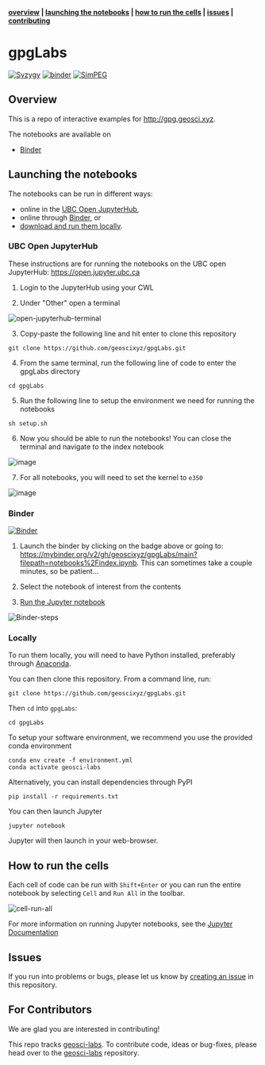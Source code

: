 **[overview](#overview) | [launching the notebooks](#launching-the-notebooks) | [how to run the cells](#how-to-run-the-cells) | [issues](#issues) | [contributing](#for-contributors)**

# gpgLabs

[![Syzygy](https://img.shields.io/badge/launch-syzygy-important)](https://ubc.syzygy.ca/jupyter/hub/user-redirect/git-pull?repo=https%3A%2F%2Fgithub.com%2Fgeoscixyz%2FgpgLabs&urlpath=tree%2FgpgLabs%2Fnotebooks%2Findex.ipynb)
[![binder](http://mybinder.org/badge.svg)](https://mybinder.org/v2/gh/geoscixyz/gpgLabs/main?filepath=notebooks%2Findex.ipynb)
[![SimPEG](https://img.shields.io/badge/powered%20by-SimPEG-blue.svg)](http://simpeg.xyz)

## Overview

This is a repo of interactive examples for http://gpg.geosci.xyz.

The notebooks are available on
- [Binder](https://mybinder.org/v2/gh/geoscixyz/gpgLabs/main?filepath=notebooks%2Findex.ipynb)

<!-- <img src="https://em.geosci.xyz/_images/DC_LayeredEarth_notebook.png" width=60% align="center">
 -->

## Launching the notebooks

The notebooks can be run in different ways:
- online in the [UBC Open JupyterHub](#UBC-Open-JupyterHub),
- online through [Binder](#Binder), or
- [download and run them locally](#Locally).

### UBC Open JupyterHub 

These instructions are for running the notebooks on the UBC open JupyterHub: https://open.jupyter.ubc.ca

1. Login to the JupyterHub using your CWL

2. Under "Other" open a terminal 

![open-jupyterhub-terminal](https://user-images.githubusercontent.com/6361812/186590219-7c8a5cab-adbb-42cb-b848-2f0ede3f5698.png)

3. Copy-paste the following line and hit enter to clone this repository
```
git clone https://github.com/geoscixyz/gpgLabs.git
```

4. From the same terminal, run the following line of code to enter the gpgLabs directory 
```
cd gpgLabs
```

5. Run the following line to setup the environment we need for running the notebooks 
```
sh setup.sh
```

6. Now you should be able to run the notebooks! You can close the terminal and navigate to the index notebook 

![image](https://user-images.githubusercontent.com/6361812/186591509-18bc8302-a230-48c3-9827-38efa08865a3.png)

7. For all notebooks, you will need to set the kernel to `e350`

![image](https://user-images.githubusercontent.com/6361812/186592503-6d4f7f3d-5c79-45f6-8954-af4a74f67a31.png)



### Binder

[![Binder](https://mybinder.org/badge.svg)](https://mybinder.org/v2/gh/geoscixyz/gpgLabs/main?filepath=notebooks%2Findex.ipyn)

1. Launch the binder by clicking on the badge above or going to: https://mybinder.org/v2/gh/geoscixyz/gpgLabs/main?filepath=notebooks%2Findex.ipynb.
   This can sometimes take a couple minutes, so be patient...

2. Select the notebook of interest from the contents

3. [Run the Jupyter notebook](#Running-the-notebooks)

![Binder-steps](https://em.geosci.xyz/_images/binder-steps.png)

### Locally

To run them locally, you will need to have Python installed, preferably through [Anaconda](https://www.anaconda.com/download/).

You can then clone this repository. From a command line, run:

```
git clone https://github.com/geoscixyz/gpgLabs.git
```

Then `cd` into `gpgLabs`:

```
cd gpgLabs
```

To setup your software environment, we recommend you use the provided conda environment

```
conda env create -f environment.yml
conda activate geosci-labs
```

Alternatively, you can install dependencies through PyPI
```
pip install -r requirements.txt
```

You can then launch Jupyter
```
jupyter notebook
```

Jupyter will then launch in your web-browser.

## How to run the cells

Each cell of code can be run with `Shift+Enter` or you can run the entire notebook by selecting `Cell` and `Run All` in the toolbar.

![cell-run-all](https://em.geosci.xyz/_images/run_all_cells.png)

For more information on running Jupyter notebooks, see the [Jupyter Documentation](https://jupyter.readthedocs.io/en/latest/)

## Issues

If you run into problems or bugs, please let us know by [creating an issue](https://github.com/geoscixyz/gpgLabs/issues/new) in this repository.

## For Contributors

We are glad you are interested in contributing! 

This repo tracks [geosci-labs](https://github.com/geoscixyz/geosci-labs). To contribute code, ideas or bug-fixes, please head over to the [geosci-labs](https://github.com/geoscixyz/geosci-labs) repository. 




